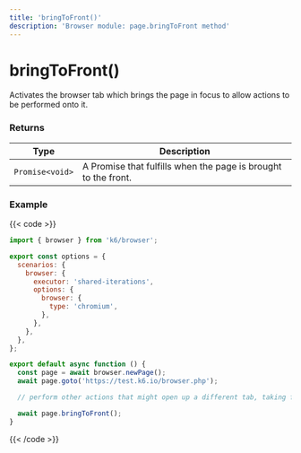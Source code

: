 ```yaml
---
title: 'bringToFront()'
description: 'Browser module: page.bringToFront method'
---
```


# bringToFront()

Activates the browser tab which brings the page in focus to allow actions to be performed onto it.

### Returns

| Type            | Description                                                    |
| --------------- | -------------------------------------------------------------- |
| `Promise<void>` | A Promise that fulfills when the page is brought to the front. |

### Example

{{< code >}}

```javascript
import { browser } from 'k6/browser';

export const options = {
  scenarios: {
    browser: {
      executor: 'shared-iterations',
      options: {
        browser: {
          type: 'chromium',
        },
      },
    },
  },
};

export default async function () {
  const page = await browser.newPage();
  await page.goto('https://test.k6.io/browser.php');

  // perform other actions that might open up a different tab, taking focus away from the initial page.

  await page.bringToFront();
}
```

{{< /code >}}
